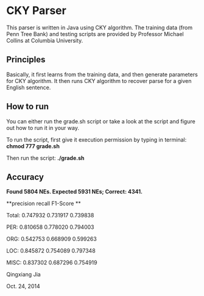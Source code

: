 # CKY Parser
This parser is written in Java using CKY algorithm. The training data (from Penn Tree Bank) and testing scripts are provided by Professor Michael Collins at Columbia University.

## Principles
Basically, it first learns from the training data, and then generate parameters for CKY algorithm. It then runs CKY algorithm to recover parse for a given English sentence.

## How to run
You can either run the grade.sh script or take a look at the script and figure out how to run it in your way.

To run the script, first give it execution permission by typing in terminal: **chmod 777 grade.sh**

Then run the script: **./grade.sh**

## Accuracy
**Found 5804 NEs. Expected 5931 NEs; Correct: 4341.**
**precision recall F1-Score **
Total: 0.747932 0.731917 0.739838 
PER: 0.810658 0.778020 0.794003
ORG: 0.542753 0.668909 0.599263
LOC: 0.845872 0.754089 0.797348 
MISC: 0.837302 0.687296 0.754919

Qingxiang Jia

Oct. 24, 2014